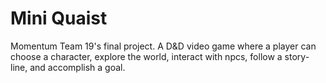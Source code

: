 # Mini Quaist

Momentum Team 19's final project. A D&D video game where a player can choose a character, explore the world, interact with npcs, follow a story-line, and accomplish a goal.
